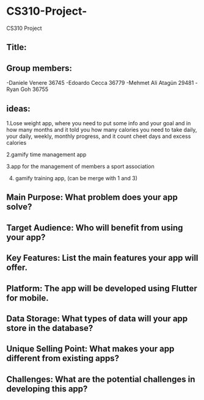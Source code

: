 # CS310-Project-
CS310 Project 
## Title:
## Group members:
  -Daniele Venere 36745
  -Edoardo Cecca 36779
  -Mehmet Ali Atagün 29481
  -Ryan Goh 36755

## ideas:
  1.Lose weight app, where you need to put some info and your goal and in how many months     and it told you how many calories you need to take daily, your daily, weekly, monthly       progress, and it count cheet days and excess calories

  2.gamify time management app

  3.app for the management of members a sport association

  4. gamify training app, (can be merge with 1 and 3)

## Main Purpose: What problem does your app solve?

## Target Audience: Who will benefit from using your app?

## Key Features: List the main features your app will offer.

## Platform: The app will be developed using Flutter for mobile.

## Data Storage: What types of data will your app store in the database?

## Unique Selling Point: What makes your app different from existing apps?

## Challenges: What are the potential challenges in developing this app?

